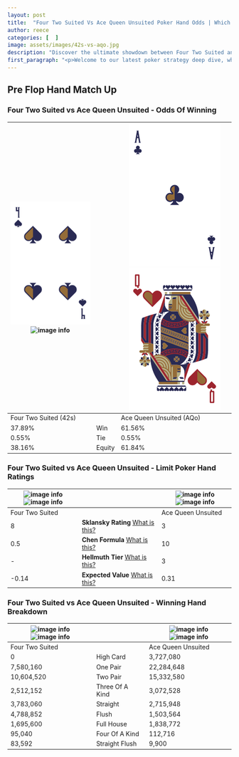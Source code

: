 ```yaml
---
layout: post
title:  "Four Two Suited Vs Ace Queen Unsuited Poker Hand Odds | Which Is The Better Hand In Poker? A Complete Guide"
author: reece
categories: [  ]
image: assets/images/42s-vs-aqo.jpg
description: "Discover the ultimate showdown between Four Two Suited and Ace Queen Unsuited in poker! Uncover the odds, strategies, and scenarios where one hand triumphs over the other. Get ready to up your poker game with this thrilling analysis."
first_paragraph: "<p>Welcome to our latest poker strategy deep dive, where we're pitting two distinct hands against each other in a high-stakes showdown: Four Two Suited vs Ace Queen Unsuited.</p><p>In the dynamic world of poker, every decision counts, and knowing which hand holds the upper hand is key to your success at the table.</p><p>In this article, we'll dissect these two hands, explore the scenarios where one dominates the other, and equip you with the knowledge to make strategic choices that can tip the odds in your favor.</p><p>Get ready to unravel the intriguing dynamics of these poker hands and elevate your game to new heights.</p>"
---
```




[comment]: # (sp0)

## Pre Flop Hand Match Up

<div class="table hand-ratings" markdown="1"> 



### Four Two Suited vs Ace Queen Unsuited - Odds Of Winning


    
| ![image info](assets/images/hand1/4.png) ![image info](assets/images/hand1/2s.png) |  | ![image info](assets/images/hand2/a.png) ![image info](assets/images/hand2/qo.png) |
| -------- | -------- | -------- |
| Four Two Suited (42s) |  | Ace Queen Unsuited (AQo) |
| 37.89% | Win | 61.56% |
| 0.55% | Tie | 0.55% |
| 38.16% | Equity | 61.84% |




[comment]: # (sp1)



### Four Two Suited vs Ace Queen Unsuited - Limit Poker Hand Ratings


    
| ![image info](https://www.riverpairs.com/assets/images/hand1/4.png) ![image info](https://www.riverpairs.com/assets/images/hand1/2s.png) |  | ![image info](https://www.riverpairs.com/assets/images/hand2/a.png) ![image info](https://www.riverpairs.com/assets/images/hand2/qo.png) |
| -------- | -------- | -------- |
| Four Two Suited |  | Ace Queen Unsuited |
| 8 | **Sklansky Rating** [What is this?](/sklansky-rating-explained) | 3 |
| 0.5 | **Chen Formula** [What is this?](/chen-formula-explained) | 10 |
| - | **Hellmuth Tier** [What is this?](/Hellmuth-tier-explained) | 3 |
| -0.14 | **Expected Value** [What is this?](/expected-value-explained) | 0.31 |




[comment]: # (sp2)



### Four Two Suited vs Ace Queen Unsuited - Winning Hand Breakdown


    
| ![image info](https://www.riverpairs.com/assets/images/hand1/4.png) ![image info](https://www.riverpairs.com/assets/images/hand1/2s.png) |  | ![image info](https://www.riverpairs.com/assets/images/hand2/a.png) ![image info](https://www.riverpairs.com/assets/images/hand2/qo.png) |
| -------- | -------- | -------- |
| Four Two Suited |  | Ace Queen Unsuited |
| 0 | High Card | 3,727,080 |
| 7,580,160 | One Pair | 22,284,648 |
| 10,604,520 | Two Pair | 15,332,580 |
| 2,512,152 | Three Of A Kind | 3,072,528 |
| 3,783,060 | Straight | 2,715,948 |
| 4,788,852 | Flush | 1,503,564 |
| 1,695,600 | Full House | 1,838,772 |
| 95,040 | Four Of A Kind | 112,716 |
| 83,592 | Straight Flush | 9,900 |




[comment]: # (sp3)



</div>

[comment]: # (sp4)



[comment]: # (sp5)

